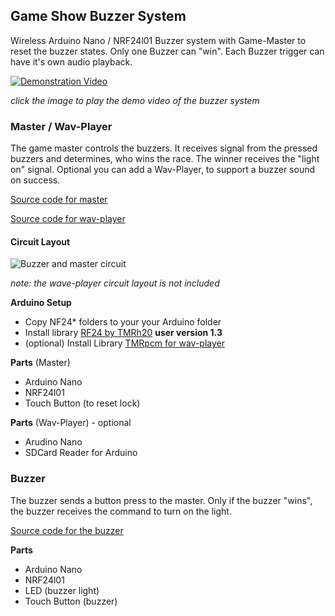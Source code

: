 ## Game Show Buzzer System
Wireless Arduino Nano / NRF24l01 Buzzer system with Game-Master to reset the buzzer states. Only one Buzzer can "win". Each Buzzer trigger can have it's own audio playback.

[![Demonstration Video](http://img.youtube.com/vi/lsZmaIB801M/0.jpg)](http://www.youtube.com/watch?v=lsZmaIB801M "Game Show Buzzer System")

*click the image to play the demo video of the buzzer system*

### Master / Wav-Player
The game master controls the buzzers. It receives signal from the pressed buzzers and determines, who wins the race. The winner receives the "light on" signal. Optional you can add a Wav-Player, to support a buzzer sound on success.

[Source code for master](NF24-BK-MASTER/NF24-BK-MASTER.ino)

[Source code for wav-player](NF24-BK-WAVPLAYER/NF24-BK-WAVPLAYER.ino)

#### Circuit Layout

![Buzzer and master circuit](buzzer-circuit-layout.jpg)

*note: the wave-player circuit layout is not included*

**Arduino Setup**
- Copy NF24* folders to your your Arduino folder
- Install library [RF24 by TMRh20](http://tmrh20.github.io/RF24/) **user version 1.3**
- (optional) Install Library [TMRpcm for wav-player](https://github.com/TMRh20/TMRpcm)

**Parts** (Master)
- Arduino Nano
- NRF24l01
- Touch Button (to reset lock)

**Parts** (Wav-Player) - optional
- Arudino Nano
- SDCard Reader for Arduino

### Buzzer
The buzzer sends a button press to the master. Only if the buzzer "wins", the buzzer receives the command to turn on the light.

[Source code for the buzzer](NF24-BK-BUZZER/NF24-BK-BUZZER.ino)

**Parts**
- Arduino Nano
- NRF24l01
- LED (buzzer light)
- Touch Button (buzzer)

